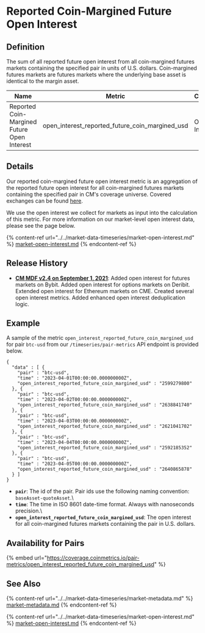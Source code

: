 # Reported Coin-Margined Future Open Interest

## Definition

The sum of all reported future open interest from all coin-margined futures markets containing the specified pair in units of U.S. dollars. Coin-margined futures markets are futures markets where the underlying base asset is identical to the margin asset.

| Name                                        | Metric                                                | Category      | Subcategory | Type | Unit | Frequency |
| ------------------------------------------- | ----------------------------------------------------- | ------------- | ----------- | ---- | ---- | --------- |
| Reported Coin-Margined Future Open Interest | open\_interest\_reported\_future\_coin\_margined\_usd | Open Interest | Future      | Sum  | USD  | 1h, 1d    |

## Details

Our reported coin-margined future open interest metric is an aggregation of the reported future open interest for all coin-margined futures markets containing the specified pair in CM's coverage universe. Covered exchanges can be found [here](../../market-data/all-exchanges.md).

We use the open interest we collect for markets as input into the calculation of this metric. For more information on our market-level open interest data, please see the page below.

{% content-ref url="../../market-data-timeseries/market-open-interest.md" %}
[market-open-interest.md](../../market-data-timeseries/market-open-interest.md)
{% endcontent-ref %}

## Release History

* [**CM MDF v2.4 on September 1, 2021**](https://coinmetrics.io/cm-market-data-feed-v2-4-release-notes/): Added open interest for futures markets on Bybit. Added open interest for options markets on Deribit. Extended open interest for Ethereum markets on CME. Created several open interest metrics. Added enhanced open interest deduplication logic.

## Example

A sample of the metric `open_interest_reported_future_coin_margined_usd` for pair `btc-usd` from our `/timeseries/pair-metrics` API endpoint is provided below.

```
{
  "data" : [ {
    "pair" : "btc-usd",
    "time" : "2023-04-01T00:00:00.000000000Z",
    "open_interest_reported_future_coin_margined_usd" : "2599279800"
  }, {
    "pair" : "btc-usd",
    "time" : "2023-04-02T00:00:00.000000000Z",
    "open_interest_reported_future_coin_margined_usd" : "2638841740"
  }, {
    "pair" : "btc-usd",
    "time" : "2023-04-03T00:00:00.000000000Z",
    "open_interest_reported_future_coin_margined_usd" : "2621041702"
  }, {
    "pair" : "btc-usd",
    "time" : "2023-04-04T00:00:00.000000000Z",
    "open_interest_reported_future_coin_margined_usd" : "2592185352"
  }, {
    "pair" : "btc-usd",
    "time" : "2023-04-05T00:00:00.000000000Z",
    "open_interest_reported_future_coin_margined_usd" : "2640865878"
  } ]
}
```

* **`pair`**: The id of the pair. Pair ids use the following naming convention: `baseAsset-quoteAsset`.\\
* **`time`**: The time in ISO 8601 date-time format. Always with nanoseconds precision.\\
* **`open_interest_reported_future_coin_margined_usd`**: The open interest for all coin-margined futures markets containing the pair in U.S. dollars.

## Availability for Pairs

{% embed url="https://coverage.coinmetrics.io/pair-metrics/open_interest_reported_future_coin_margined_usd" %}

## See Also

{% content-ref url="../../market-data-timeseries/market-metadata.md" %}
[market-metadata.md](../../market-data-timeseries/market-metadata.md)
{% endcontent-ref %}

{% content-ref url="../../market-data-timeseries/market-open-interest.md" %}
[market-open-interest.md](../../market-data-timeseries/market-open-interest.md)
{% endcontent-ref %}
